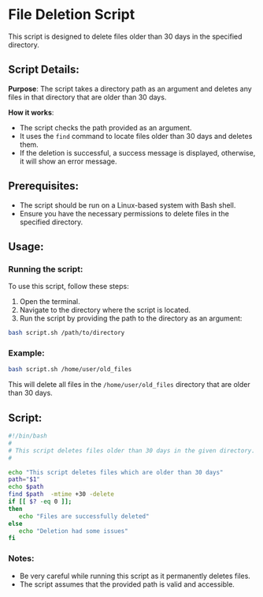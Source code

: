 
# File Deletion Script

This script is designed to delete files older than 30 days in the specified directory.

## Script Details:

**Purpose**: The script takes a directory path as an argument and deletes any files in that directory that are older than 30 days.

**How it works**:
- The script checks the path provided as an argument.
- It uses the `find` command to locate files older than 30 days and deletes them.
- If the deletion is successful, a success message is displayed, otherwise, it will show an error message.

## Prerequisites:
- The script should be run on a Linux-based system with Bash shell.
- Ensure you have the necessary permissions to delete files in the specified directory.

## Usage:

### Running the script:

To use this script, follow these steps:

1. Open the terminal.
2. Navigate to the directory where the script is located.
3. Run the script by providing the path to the directory as an argument:

```bash
bash script.sh /path/to/directory
```

### Example:

```bash
bash script.sh /home/user/old_files
```

This will delete all files in the `/home/user/old_files` directory that are older than 30 days.

## Script:

```bash
#!/bin/bash
#
# This script deletes files older than 30 days in the given directory.
#

echo "This script deletes files which are older than 30 days"
path="$1"
echo $path
find $path  -mtime +30 -delete
if [[ $? -eq 0 ]];
then
   echo "Files are successfully deleted"
else
   echo "Deletion had some issues"
fi
```

### Notes:
- Be very careful while running this script as it permanently deletes files.
- The script assumes that the provided path is valid and accessible.

